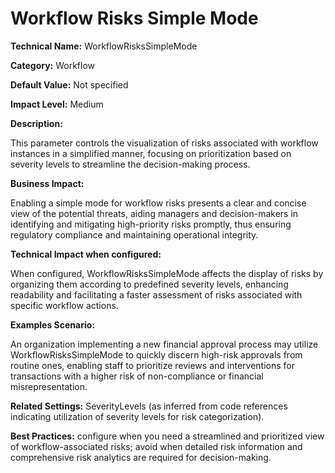 # Workflow Risks Simple Mode

**Technical Name:** WorkflowRisksSimpleMode

**Category:** Workflow

**Default Value:** Not specified

**Impact Level:** Medium

**Description:**

This parameter controls the visualization of risks associated with workflow instances in a simplified manner, focusing on prioritization based on severity levels to streamline the decision-making process.

**Business Impact:**

Enabling a simple mode for workflow risks presents a clear and concise view of the potential threats, aiding managers and decision-makers in identifying and mitigating high-priority risks promptly, thus ensuring regulatory compliance and maintaining operational integrity.

**Technical Impact when configured:**

When configured, WorkflowRisksSimpleMode affects the display of risks by organizing them according to predefined severity levels, enhancing readability and facilitating a faster assessment of risks associated with specific workflow actions.

**Examples Scenario:**

An organization implementing a new financial approval process may utilize WorkflowRisksSimpleMode to quickly discern high-risk approvals from routine ones, enabling staff to prioritize reviews and interventions for transactions with a higher risk of non-compliance or financial misrepresentation.

**Related Settings:** SeverityLevels (as inferred from code references indicating utilization of severity levels for risk categorization).

**Best Practices:** configure when you need a streamlined and prioritized view of workflow-associated risks; avoid when detailed risk information and comprehensive risk analytics are required for decision-making.